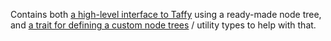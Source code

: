 Contains both [a high-level interface to Taffy](crate::Taffy) using a ready-made node tree, and [a trait for defining a custom node trees](crate::tree::LayoutTree) / utility types to help with that.